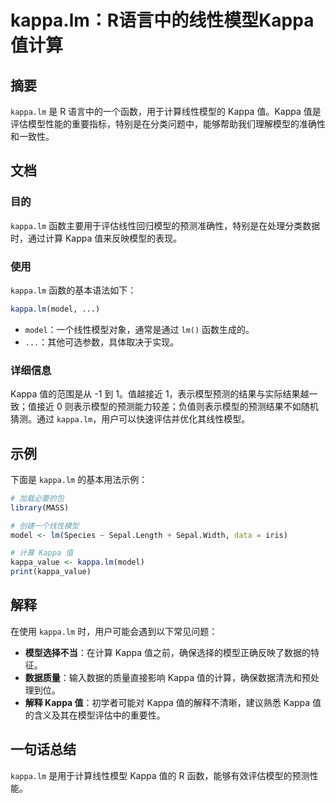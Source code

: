 <!--
Meta Description: # kappa.lm：R语言中的线性模型Kappa值计算 ## 摘要 `kappa.lm` 是 R 语言中的一个函数，用于计算线性模型的 Kappa 值。Kappa 值是评估模型性能的重要指标，特别是在分类问题中，能够帮助我们理解模型的准确性和一致性。 ## 文档 ### 目的 `kappa.lm`...
Meta Keywords: kappa, model, sepal, kappa_value, r语言中的线性模型kappa值计算
-->

# kappa.lm：R语言中的线性模型Kappa值计算

## 摘要
`kappa.lm` 是 R 语言中的一个函数，用于计算线性模型的 Kappa 值。Kappa 值是评估模型性能的重要指标，特别是在分类问题中，能够帮助我们理解模型的准确性和一致性。

## 文档
### 目的
`kappa.lm` 函数主要用于评估线性回归模型的预测准确性，特别是在处理分类数据时，通过计算 Kappa 值来反映模型的表现。

### 使用
`kappa.lm` 函数的基本语法如下：

```R
kappa.lm(model, ...)
```

- `model`：一个线性模型对象，通常是通过 `lm()` 函数生成的。
- `...`：其他可选参数，具体取决于实现。

### 详细信息
Kappa 值的范围是从 -1 到 1。值越接近 1，表示模型预测的结果与实际结果越一致；值接近 0 则表示模型的预测能力较差；负值则表示模型的预测结果不如随机猜测。通过 `kappa.lm`，用户可以快速评估并优化其线性模型。

## 示例
下面是 `kappa.lm` 的基本用法示例：

```R
# 加载必要的包
library(MASS)

# 创建一个线性模型
model <- lm(Species ~ Sepal.Length + Sepal.Width, data = iris)

# 计算 Kappa 值
kappa_value <- kappa.lm(model)
print(kappa_value)
```

## 解释
在使用 `kappa.lm` 时，用户可能会遇到以下常见问题：

- **模型选择不当**：在计算 Kappa 值之前，确保选择的模型正确反映了数据的特征。
- **数据质量**：输入数据的质量直接影响 Kappa 值的计算，确保数据清洗和预处理到位。
- **解释 Kappa 值**：初学者可能对 Kappa 值的解释不清晰，建议熟悉 Kappa 值的含义及其在模型评估中的重要性。

## 一句话总结
`kappa.lm` 是用于计算线性模型 Kappa 值的 R 函数，能够有效评估模型的预测性能。